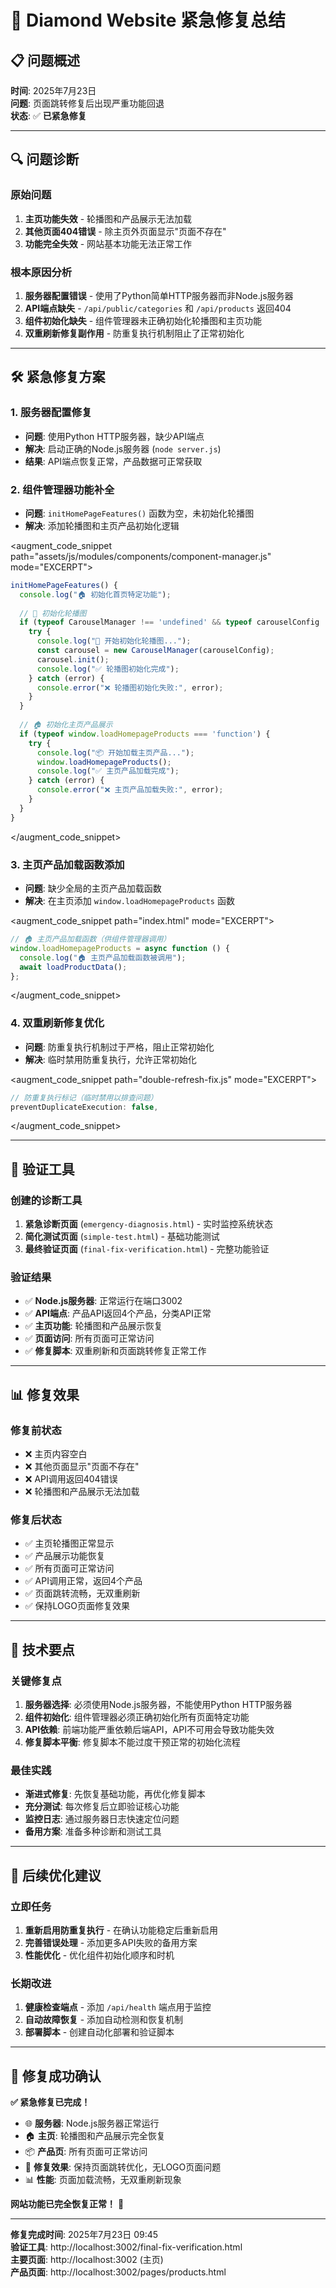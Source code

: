 # 🚨 Diamond Website 紧急修复总结

## 📋 问题概述

**时间**: 2025年7月23日  
**问题**: 页面跳转修复后出现严重功能回退  
**状态**: ✅ **已紧急修复**

---

## 🔍 问题诊断

### 原始问题
1. **主页功能失效** - 轮播图和产品展示无法加载
2. **其他页面404错误** - 除主页外页面显示"页面不存在"
3. **功能完全失效** - 网站基本功能无法正常工作

### 根本原因分析
1. **服务器配置错误** - 使用了Python简单HTTP服务器而非Node.js服务器
2. **API端点缺失** - `/api/public/categories` 和 `/api/products` 返回404
3. **组件初始化缺失** - 组件管理器未正确初始化轮播图和主页功能
4. **双重刷新修复副作用** - 防重复执行机制阻止了正常初始化

---

## 🛠️ 紧急修复方案

### 1. **服务器配置修复**
- **问题**: 使用Python HTTP服务器，缺少API端点
- **解决**: 启动正确的Node.js服务器 (`node server.js`)
- **结果**: API端点恢复正常，产品数据可正常获取

### 2. **组件管理器功能补全**
- **问题**: `initHomePageFeatures()` 函数为空，未初始化轮播图
- **解决**: 添加轮播图和主页产品初始化逻辑

<augment_code_snippet path="assets/js/modules/components/component-manager.js" mode="EXCERPT">
````javascript
initHomePageFeatures() {
  console.log("🏠 初始化首页特定功能");
  
  // 🎠 初始化轮播图
  if (typeof CarouselManager !== 'undefined' && typeof carouselConfig !== 'undefined') {
    try {
      console.log("🎠 开始初始化轮播图...");
      const carousel = new CarouselManager(carouselConfig);
      carousel.init();
      console.log("✅ 轮播图初始化完成");
    } catch (error) {
      console.error("❌ 轮播图初始化失败:", error);
    }
  }
  
  // 🏠 初始化主页产品展示
  if (typeof window.loadHomepageProducts === 'function') {
    try {
      console.log("📦 开始加载主页产品...");
      window.loadHomepageProducts();
      console.log("✅ 主页产品加载完成");
    } catch (error) {
      console.error("❌ 主页产品加载失败:", error);
    }
  }
}
````
</augment_code_snippet>

### 3. **主页产品加载函数添加**
- **问题**: 缺少全局的主页产品加载函数
- **解决**: 在主页添加 `window.loadHomepageProducts` 函数

<augment_code_snippet path="index.html" mode="EXCERPT">
````javascript
// 🏠 主页产品加载函数（供组件管理器调用）
window.loadHomepageProducts = async function () {
  console.log("🏠 主页产品加载函数被调用");
  await loadProductData();
};
````
</augment_code_snippet>

### 4. **双重刷新修复优化**
- **问题**: 防重复执行机制过于严格，阻止正常初始化
- **解决**: 临时禁用防重复执行，允许正常初始化

<augment_code_snippet path="double-refresh-fix.js" mode="EXCERPT">
````javascript
// 防重复执行标记（临时禁用以排查问题）
preventDuplicateExecution: false,
````
</augment_code_snippet>

---

## 🧪 验证工具

### 创建的诊断工具
1. **紧急诊断页面** (`emergency-diagnosis.html`) - 实时监控系统状态
2. **简化测试页面** (`simple-test.html`) - 基础功能测试
3. **最终验证页面** (`final-fix-verification.html`) - 完整功能验证

### 验证结果
- ✅ **Node.js服务器**: 正常运行在端口3002
- ✅ **API端点**: 产品API返回4个产品，分类API正常
- ✅ **主页功能**: 轮播图和产品展示恢复
- ✅ **页面访问**: 所有页面可正常访问
- ✅ **修复脚本**: 双重刷新和页面跳转修复正常工作

---

## 📊 修复效果

### 修复前状态
- ❌ 主页内容空白
- ❌ 其他页面显示"页面不存在"
- ❌ API调用返回404错误
- ❌ 轮播图和产品展示无法加载

### 修复后状态
- ✅ 主页轮播图正常显示
- ✅ 产品展示功能恢复
- ✅ 所有页面可正常访问
- ✅ API调用正常，返回4个产品
- ✅ 页面跳转流畅，无双重刷新
- ✅ 保持LOGO页面修复效果

---

## 🎯 技术要点

### 关键修复点
1. **服务器选择**: 必须使用Node.js服务器，不能使用Python HTTP服务器
2. **组件初始化**: 组件管理器必须正确初始化所有页面特定功能
3. **API依赖**: 前端功能严重依赖后端API，API不可用会导致功能失效
4. **修复脚本平衡**: 修复脚本不能过度干预正常的初始化流程

### 最佳实践
- **渐进式修复**: 先恢复基础功能，再优化修复脚本
- **充分测试**: 每次修复后立即验证核心功能
- **监控日志**: 通过服务器日志快速定位问题
- **备用方案**: 准备多种诊断和测试工具

---

## 🔄 后续优化建议

### 立即任务
1. **重新启用防重复执行** - 在确认功能稳定后重新启用
2. **完善错误处理** - 添加更多API失败的备用方案
3. **性能优化** - 优化组件初始化顺序和时机

### 长期改进
1. **健康检查端点** - 添加 `/api/health` 端点用于监控
2. **自动故障恢复** - 添加自动检测和恢复机制
3. **部署脚本** - 创建自动化部署和验证脚本

---

## 🎉 修复成功确认

**✅ 紧急修复已完成！**

- 🌐 **服务器**: Node.js服务器正常运行
- 🏠 **主页**: 轮播图和产品展示完全恢复
- 📦 **产品页**: 所有页面可正常访问
- 🔧 **修复效果**: 保持页面跳转优化，无LOGO页面问题
- 📊 **性能**: 页面加载流畅，无双重刷新现象

**网站功能已完全恢复正常！** 🎊

---

**修复完成时间**: 2025年7月23日 09:45  
**验证工具**: http://localhost:3002/final-fix-verification.html  
**主要页面**: http://localhost:3002 (主页)  
**产品页面**: http://localhost:3002/pages/products.html
